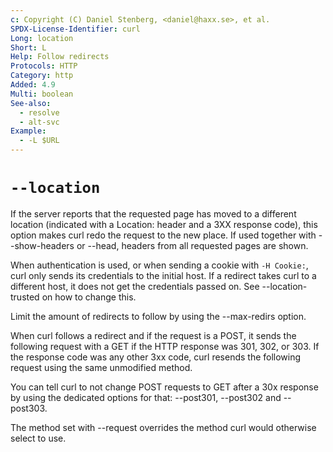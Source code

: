 ```yaml
---
c: Copyright (C) Daniel Stenberg, <daniel@haxx.se>, et al.
SPDX-License-Identifier: curl
Long: location
Short: L
Help: Follow redirects
Protocols: HTTP
Category: http
Added: 4.9
Multi: boolean
See-also:
  - resolve
  - alt-svc
Example:
  - -L $URL
---
```


# `--location`

If the server reports that the requested page has moved to a different
location (indicated with a Location: header and a 3XX response code), this
option makes curl redo the request to the new place. If used together with
--show-headers or --head, headers from all requested pages are shown.

When authentication is used, or when sending a cookie with `-H Cookie:`, curl
only sends its credentials to the initial host. If a redirect takes curl to a
different host, it does not get the credentials passed on. See
--location-trusted on how to change this.

Limit the amount of redirects to follow by using the --max-redirs option.

When curl follows a redirect and if the request is a POST, it sends the
following request with a GET if the HTTP response was 301, 302, or 303. If the
response code was any other 3xx code, curl resends the following request using
the same unmodified method.

You can tell curl to not change POST requests to GET after a 30x response by
using the dedicated options for that: --post301, --post302 and --post303.

The method set with --request overrides the method curl would otherwise select
to use.
